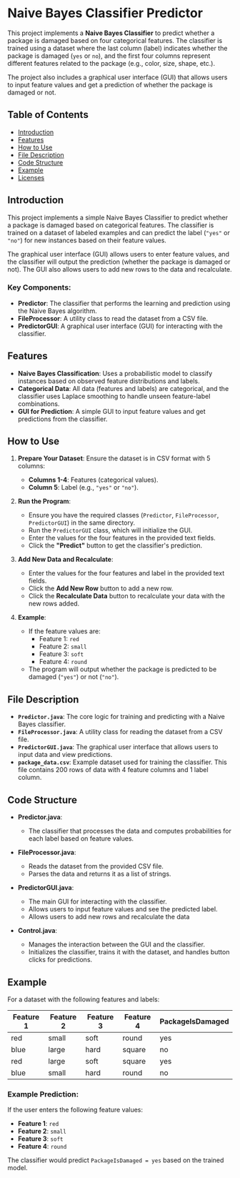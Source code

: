 # Naive Bayes Classifier Predictor

This project implements a **Naive Bayes Classifier** to predict whether a package is damaged based on four categorical features. The classifier is trained using a dataset where the last column (label) indicates whether the package is damaged (`yes` or `no`), and the first four columns represent different features related to the package (e.g., color, size, shape, etc.).

The project also includes a graphical user interface (GUI) that allows users to input feature values and get a prediction of whether the package is damaged or not.

## Table of Contents
- [Introduction](#introduction)
- [Features](#features)
- [How to Use](#how-to-use)
- [File Description](#file-description)
- [Code Structure](#code-structure)
- [Example](#example)
- [Licenses](#licenses)

## Introduction

This project implements a simple Naive Bayes Classifier to predict whether a package is damaged based on categorical features. The classifier is trained on a dataset of labeled examples and can predict the label (`"yes"` or `"no"`) for new instances based on their feature values.

The graphical user interface (GUI) allows users to enter feature values, and the classifier will output the prediction (whether the package is damaged or not). The GUI also allows users to add new rows to the data and recalculate.

### Key Components:
- **Predictor**: The classifier that performs the learning and prediction using the Naive Bayes algorithm.
- **FileProcessor**: A utility class to read the dataset from a CSV file.
- **PredictorGUI**: A graphical user interface (GUI) for interacting with the classifier.

## Features

- **Naive Bayes Classification**: Uses a probabilistic model to classify instances based on observed feature distributions and labels.
- **Categorical Data**: All data (features and labels) are categorical, and the classifier uses Laplace smoothing to handle unseen feature-label combinations.
- **GUI for Prediction**: A simple GUI to input feature values and get predictions from the classifier.

## How to Use

1. **Prepare Your Dataset**: Ensure the dataset is in CSV format with 5 columns:
   - **Columns 1-4**: Features (categorical values).
   - **Column 5**: Label (e.g., `"yes"` or `"no"`).

2. **Run the Program**:
   - Ensure you have the required classes (`Predictor`, `FileProcessor`, `PredictorGUI`) in the same directory.
   - Run the `PredictorGUI` class, which will initialize the GUI.
   - Enter the values for the four features in the provided text fields.
   - Click the **"Predict"** button to get the classifier's prediction.
  
3. **Add New Data and Recalculate**:
   - Enter the values for the four features and label in the provided text fields.
   - Click the **Add New Row** button to add a new row.
   - Click the **Recalculate Data** button to recalculate your data with the new rows added.

3. **Example**:
   - If the feature values are:
     - Feature 1: `red`
     - Feature 2: `small`
     - Feature 3: `soft`
     - Feature 4: `round`
   - The program will output whether the package is predicted to be damaged (`"yes"`) or not (`"no"`).

## File Description

- **`Predictor.java`**: The core logic for training and predicting with a Naive Bayes classifier.
- **`FileProcessor.java`**: A utility class for reading the dataset from a CSV file.
- **`PredictorGUI.java`**: The graphical user interface that allows users to input data and view predictions.
- **`package_data.csv`**: Example dataset used for training the classifier. This file contains 200 rows of data with 4 feature columns and 1 label column.

## Code Structure

- **Predictor.java**: 
   - The classifier that processes the data and computes probabilities for each label based on feature values.

- **FileProcessor.java**: 
   - Reads the dataset from the provided CSV file.
   - Parses the data and returns it as a list of strings.

- **PredictorGUI.java**:
   - The main GUI for interacting with the classifier.
   - Allows users to input feature values and see the predicted label.
   - Allows users to add new rows and recalculate the data

- **Control.java**:
   - Manages the interaction between the GUI and the classifier.
   - Initializes the classifier, trains it with the dataset, and handles button clicks for predictions.

## Example

For a dataset with the following features and labels:

| Feature 1 | Feature 2 | Feature 3 | Feature 4 | PackageIsDamaged |
|-----------|-----------|-----------|-----------|------------------|
| red       | small     | soft      | round     | yes              |
| blue      | large     | hard      | square    | no               |
| red       | large     | soft      | square    | yes              |
| blue      | small     | hard      | round     | no               |

### Example Prediction:
If the user enters the following feature values:
- **Feature 1**: `red`
- **Feature 2**: `small`
- **Feature 3**: `soft`
- **Feature 4**: `round`

The classifier would predict `PackageIsDamaged = yes` based on the trained model.
